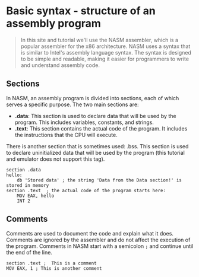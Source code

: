 # Basic syntax - structure of an assembly program



<!-- new -->
> In this site and tutorial we'll use the NASM assembler, which is a popular assembler for the x86 architecture. NASM uses a syntax that is similar to Intel's assembly language syntax. The syntax is designed to be simple and readable, making it easier for programmers to write and understand assembly code.

## Sections

In NASM, an assembly program is divided into sections, each of which serves a specific purpose. The two main sections are:

- **.data**: This section is used to declare data that will be used by the program. This includes variables, constants, and strings.
- **.text**: This section contains the actual code of the program. It includes the instructions that the CPU will execute.

There is another section that is sometimes used: .bss. This section is used to declare uninitialized data that will be used by the program (this tutorial and emulator does not support this tag).


```shell
section .data
hello:
    db 'Stored data' ; the string 'Data from the Data section!' is stored in memory
section .text  ; the actual code of the program starts here:
    MOV EAX, hello
    INT 2

```
<!-- console -memory -cpu -->

## Comments


Comments are used to document the code and explain what it does. Comments are ignored by the assembler and do not affect the execution of the program. Comments in NASM start with a semicolon `;` and continue until the end of the line.

```shell
section .text ;  This is a comment
MOV EAX, 1 ; This is another comment
```
<!-- console -memory -cpu -->
